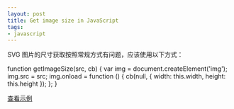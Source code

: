 ```yaml
---
layout: post
title: Get image size in JavaScript
tags:
- javascript
---
```


SVG 图片的尺寸获取按照常规方式有问题，应该使用以下方式：

  function getImageSize(src, cb) {
    var img = document.createElement('img');
    img.src = src;
    img.onload = function () {
      cb(null, {
        width: this.width,
        height: this.height
      });
    };
  }

<a href="/static/image-size.html">查看示例</a>
